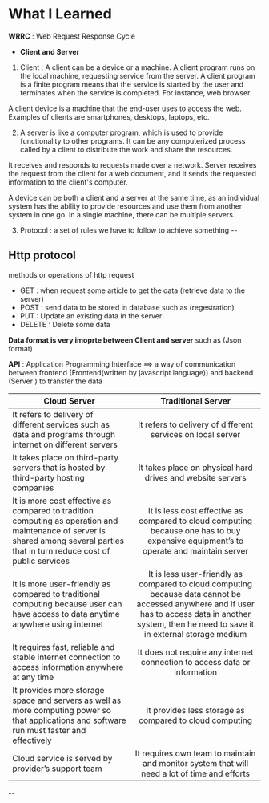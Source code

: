 # What I Learned 


**WRRC** : Web Request Response Cycle 

- **Client and Server**
1.  Client : A client can be a device or a machine.
 A client program runs on the local machine, requesting service from the server. A client program is a finite program means that the service is started by the user and terminates when the service is completed. For instance, web browser.

A client device is a machine that the end-user uses to access the web. Examples of clients are smartphones, desktops, laptops, etc.
 
 2. A server is like a computer program, which is used to provide functionality to other programs. It can be any computerized process called by a client to distribute the work and share the resources.

It receives and responds to requests made over a network. Server receives the request from the client for a web document, and it sends the requested information to the client's computer.

A device can be both a client and a server at the same time, as an individual system has the ability to provide resources and use them from another system in one go. In a single machine, there can be multiple servers.

3. Protocol : a set of rules we have to follow to achieve something 
-- 
## Http protocol
methods or operations of http request 
- GET : when request some article to get the data (retrieve data to the server)
- POST : send data to be stored in database such as (regestration) 
- PUT : Update an existing data in the server 
- DELETE : Delete some data 

**Data format is very imoprte between Client and server** such as (Json format)

**API** : Application Programming Interface ==> a way of communication between frontend (Frontend(written by javascript language)) and backend (Server ) to transfer the data 

| Cloud Server | Traditional Server |
|----------|:-------------:|
|It refers to delivery of different services such as data and programs through internet on different servers|It refers to delivery of different services on local server|
|It takes place on third-party servers that is hosted by third-party hosting companies|It takes place on physical hard drives and website servers|
|It is more cost effective as compared to tradition computing as operation and maintenance of server is shared among several parties that in turn reduce cost of public services|It is less cost effective as compared to cloud computing because one has to buy expensive equipment’s to operate and maintain server|
|It is more user-friendly as compared to traditional computing because user can have access to data anytime anywhere using internet|It is less user-friendly as compared to cloud computing because data cannot be accessed anywhere and if user has to access data in another system, then he need to save it in external storage medium|
|It requires fast, reliable and stable internet connection to access information anywhere at any time|It does not require any internet connection to access data or information|
|It provides more storage space and servers as well as more computing power so that applications and software run must faster and effectively|It provides less storage as compared to cloud computing|
|Cloud service is served by provider’s support team|It requires own team to maintain and monitor system that will need a lot of time and efforts|
--











